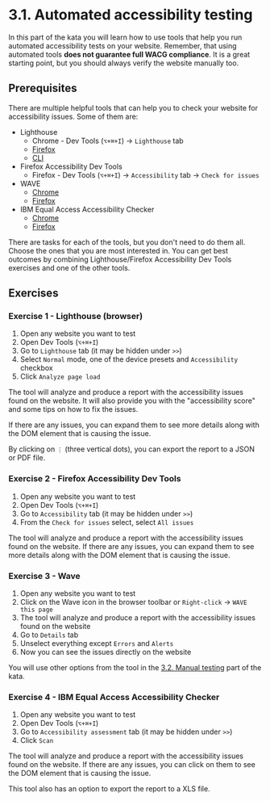 # 3.1. Automated accessibility testing

In this part of the kata you will learn how to use tools that help you run automated accessibility tests on your website. Remember, that using automated tools **does not guarantee full WACG compliance**. It is a great starting point, but you should always verify the website manually too.

## Prerequisites

There are multiple helpful tools that can help you to check your website for accessibility issues. Some of them are:

- Lighthouse
  - Chrome - Dev Tools (`⌥+⌘+I`) -> `Lighthouse` tab
  - [Firefox](https://addons.mozilla.org/en-US/firefox/addon/google-lighthouse/)
  - [CLI](https://github.com/GoogleChrome/lighthouse?tab=readme-ov-file#using-the-node-cli)
- Firefox Accessibility Dev Tools
  - Firefox - Dev Tools (`⌥+⌘+I`) -> `Accessibility` tab -> `Check for issues`
- WAVE
  - [Chrome](https://chrome.google.com/webstore/detail/wave-evaluation-tool/jbbplnpkjmmeebjpijfedlgcdilocofh)
  - [Firefox](https://addons.mozilla.org/en-US/firefox/addon/wave-accessibility-tool/)
- IBM Equal Access Accessibility Checker
  - [Chrome](https://chrome.google.com/webstore/detail/ibm-equal-access-accessib/lkcagbfjnkomcinoddgooolagloogehp)
  - [Firefox](https://addons.mozilla.org/en-US/firefox/addon/accessibility-checker/)

There are tasks for each of the tools, but you don't need to do them all. Choose the ones that you are most interested in. You can get best outcomes by combining Lighthouse/Firefox Accessibility Dev Tools exercises and one of the other tools.

## Exercises

### Exercise 1 - Lighthouse (browser)

1. Open any website you want to test
2. Open Dev Tools (`⌥+⌘+I`)
3. Go to `Lighthouse` tab (it may be hidden under `>>`)
4. Select `Normal` mode, one of the device presets and `Accessibility` checkbox
5. Click `Analyze page load`

The tool will analyze and produce a report with the accessibility issues found on the website. It will also provide you with the "accessibility score" and some tips on how to fix the issues.

If there are any issues, you can expand them to see more details along with the DOM element that is causing the issue.

By clicking on `⋮` (three vertical dots), you can export the report to a JSON or PDF file.

### Exercise 2 - Firefox Accessibility Dev Tools

1. Open any website you want to test
2. Open Dev Tools (`⌥+⌘+I`)
3. Go to `Accessibility` tab (it may be hidden under `>>`)
4. From the `Check for issues` select, select `All issues`

The tool will analyze and produce a report with the accessibility issues found on the website. If there are any issues, you can expand them to see more details along with the DOM element that is causing the issue.

### Exercise 3 - Wave

1. Open any website you want to test
2. Click on the Wave icon in the browser toolbar or `Right-click` -> `WAVE this page`
3. The tool will analyze and produce a report with the accessibility issues found on the website
4. Go to `Details` tab
5. Unselect everything except `Errors` and `Alerts`
6. Now you can see the issues directly on the website

You will use other options from the tool in the [3.2. Manual testing](3.2-manual-testing.md) part of the kata.

### Exercise 4 - IBM Equal Access Accessibility Checker

1. Open any website you want to test
2. Open Dev Tools (`⌥+⌘+I`)
3. Go to `Accessibility assessment` tab (it may be hidden under `>>`)
4. Click `Scan`

The tool will analyze and produce a report with the accessibility issues found on the website. If there are any issues, you can click on them to see the DOM element that is causing the issue.

This tool also has an option to export the report to a XLS file.
